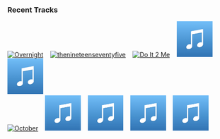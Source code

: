 ### Recent Tracks
[<img src='https://lastfm.freetls.fastly.net/i/u/300x300/a808cfd980f3075fb1c93b2113b01fe3.png' width='16%' height='16%' alt='Overnight'>](https://www.last.fm/music/maggie%2brogers/_/overnight)&nbsp;&nbsp;&nbsp;&nbsp;[<img src='https://lastfm.freetls.fastly.net/i/u/300x300/6e7f08a1100000aadd97b7255de65a75.png' width='16%' height='16%' alt='thenineteenseventyfive'>](https://www.last.fm/music/push%2bbaby/_/thenineteenseventyfive)&nbsp;&nbsp;&nbsp;&nbsp;[<img src='https://lastfm.freetls.fastly.net/i/u/300x300/cce7568d7a24403aade56bfbb284dacf.png' width='16%' height='16%' alt='Do It 2 Me'>](https://www.last.fm/music/allstar%2bweekend/_/do%2bit%2b2%2bme)&nbsp;&nbsp;&nbsp;&nbsp;[<img src='https://github.com/atfinke/atfinke/blob/master/placeholder.jpeg?raw=true' width='16%' height='16%' alt='Figure It Out'>](https://www.last.fm/music/ryly/_/figure%2bit%2bout)&nbsp;&nbsp;&nbsp;&nbsp;[<img src='https://github.com/atfinke/atfinke/blob/master/placeholder.jpeg?raw=true' width='16%' height='16%' alt='Waves'>](https://www.last.fm/music/beachfriends/_/waves)&nbsp;&nbsp;&nbsp;&nbsp;<br>[<img src='https://lastfm.freetls.fastly.net/i/u/300x300/df64d3c148a3a01610b376a6d06a4d53.png' width='16%' height='16%' alt='October'>](https://www.last.fm/music/birthday/_/october)&nbsp;&nbsp;&nbsp;&nbsp;[<img src='https://github.com/atfinke/atfinke/blob/master/placeholder.jpeg?raw=true' width='16%' height='16%' alt='Getaway'>](https://www.last.fm/music/joseph%2bmilauskas/_/getaway)&nbsp;&nbsp;&nbsp;&nbsp;[<img src='https://github.com/atfinke/atfinke/blob/master/placeholder.jpeg?raw=true' width='16%' height='16%' alt='Sweet Time'>](https://www.last.fm/music/victoria%2bix/_/sweet%2btime)&nbsp;&nbsp;&nbsp;&nbsp;[<img src='https://github.com/atfinke/atfinke/blob/master/placeholder.jpeg?raw=true' width='16%' height='16%' alt='Figure It Out'>](https://www.last.fm/music/ryly/_/figure%2bit%2bout)&nbsp;&nbsp;&nbsp;&nbsp;[<img src='https://github.com/atfinke/atfinke/blob/master/placeholder.jpeg?raw=true' width='16%' height='16%' alt='Stuck in Your Head'>](https://www.last.fm/music/calista%2bgarcia/_/stuck%2bin%2byour%2bhead)&nbsp;&nbsp;&nbsp;&nbsp;<br>